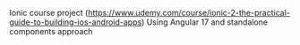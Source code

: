 Ionic course project (https://www.udemy.com/course/ionic-2-the-practical-guide-to-building-ios-android-apps)
Using Angular 17 and standalone components approach

